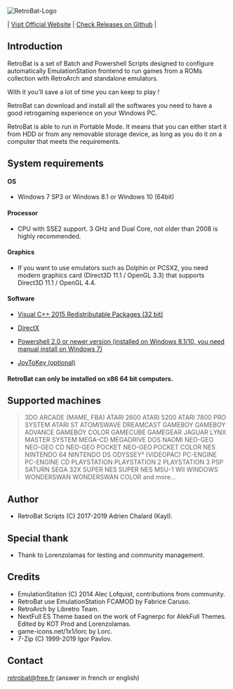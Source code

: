 ![RetroBat-Logo](https://www.retrobat.ovh/img/baniere.png)

| [Visit Official Website](https://www.retrobat.ovh) | [Check Releases on Github](https://github.com/kaylh/retrobat/releases) |

## Introduction

RetroBat is a set of Batch and Powershell Scripts designed to configure automatically EmulationStation frontend to run games from a ROMs collection with RetroArch and standalone emulators. 

With it you'll save a lot of time you can keep to play !

RetroBat can download and install all the softwares you need to have a good retrogaming experience on your Windows PC.

RetroBat is able to run in Portable Mode. It means that you can either start it from HDD or from any removable storage device, as long as you do it on a computer that meets the requirements.
 
## System requirements

#### OS
- Windows 7 SP3 or Windows 8.1 or Windows 10 (64bit)

#### Processor
 - CPU with SSE2 support. 3 GHz and Dual Core, not older than 2008 is highly recommended.

#### Graphics
- If you want to use emulators such as Dolphin or PCSX2, you need modern graphics card (Direct3D 11.1 / OpenGL 3.3) that supports Direct3D 11.1 / OpenGL 4.4.

#### Software

- [Visual C++ 2015 Redistributable Packages (32 bit)](https://www.microsoft.com/en-us/download/details.aspx?id=48145)

- [DirectX](https://www.microsoft.com/download/details.aspx?id=35)

- [Powershell 2.0 or newer version (installed on Windows 8.1/10, you need manual install on Windows 7)](https://github.com/PowerShell/PowerShell/releases)

- [JoyToKey (optional)](https://joytokey.net/en/)

#### RetroBat can only be installed on x86 64 bit computers. 

## Supported machines

>3DO
>ARCADE (MAME, FBA)
>ATARI 2600
>ATARI 5200
>ATARI 7800 PRO SYSTEM 
>ATARI ST
>ATOMISWAVE
>DREAMCAST 
>GAMEBOY
>GAMEBOY ADVANCE
>GAMEBOY COLOR
>GAMECUBE
>GAMEGEAR
>JAGUAR
>LYNX
>MASTER SYSTEM 
>MEGA-CD
>MEGADRIVE 
>DOS
>NAOMI
>NEO-GEO
>NEO-GEO CD
>NEO-GEO POCKET 
>NEO-GEO POCKET COLOR
>NES
>NINTENDO 64
>NINTENDO DS
>ODYSSEY² (VIDEOPAC)
>PC-ENGINE 
>PC-ENGINE CD
>PLAYSTATION
>PLAYSTATION 2 
>PLAYSTATION 3
>PSP
>SATURN 
>SEGA 32X
>SUPER NES
>SUPER NES MSU-1
>WII
>WINDOWS
>WONDERSWAN 
>WONDERSWAN COLOR
>and more...

## Author

- RetroBat Scripts (C) 2017-2019 Adrien Chalard (Kayl).

## Special thank

- Thank to Lorenzolamas for testing and community management.

## Credits

* EmulationStation (C) 2014 Alec Lofquist, contributions from community.
* RetroBat use EmulationStation FCAMOD by Fabrice Caruso.
* RetroArch by Libretro Team.
* NextFull ES Theme based on the work of Fagnerpc for AlekFull Themes. Edited by KOT Prod and Lorenzolamas.
* game-icons.net/1x1/lorc by Lorc.
* 7-Zip (C) 1999-2019 Igor Pavlov.

## Contact

retrobat@free.fr (answer in french or english)
